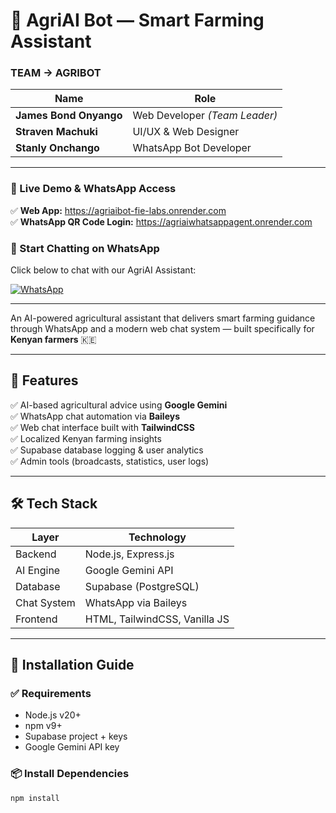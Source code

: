 # 🌾 AgriAI Bot — Smart Farming Assistant

### TEAM → **AGRIBOT**
| Name | Role |
|------|------|
| **James Bond Onyango** | Web Developer *(Team Leader)* |
| **Straven Machuki** | UI/UX & Web Designer |
| **Stanly Onchango** | WhatsApp Bot Developer |

---

### 🚀 Live Demo & WhatsApp Access

✅ **Web App:** https://agriaibot-fie-labs.onrender.com  
✅ **WhatsApp QR Code Login:** https://agriaiwhatsappagent.onrender.com  

### 💬 Start Chatting on WhatsApp  
Click below to chat with our AgriAI Assistant:

[![WhatsApp](https://img.shields.io/badge/Chat%20AgriAI%20on%20WhatsApp-25D366?style=for-the-badge&logo=whatsapp&logoColor=white)](https://wa.me/254796780678)

---

An AI-powered agricultural assistant that delivers smart farming guidance through WhatsApp and a modern web chat system — built specifically for **Kenyan farmers** 🇰🇪

---

## 🌟 Features

✅ AI-based agricultural advice using **Google Gemini**  
✅ WhatsApp chat automation via **Baileys**  
✅ Web chat interface built with **TailwindCSS**  
✅ Localized Kenyan farming insights  
✅ Supabase database logging & user analytics  
✅ Admin tools (broadcasts, statistics, user logs)  

---

## 🛠 Tech Stack

| Layer | Technology |
|------|------------|
| Backend | Node.js, Express.js |
| AI Engine | Google Gemini API |
| Database | Supabase (PostgreSQL) |
| Chat System | WhatsApp via Baileys |
| Frontend | HTML, TailwindCSS, Vanilla JS |

---

## 🧩 Installation Guide

### ✅ Requirements
- Node.js v20+
- npm v9+
- Supabase project + keys
- Google Gemini API key

### 📦 Install Dependencies
```bash
npm install
